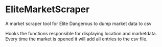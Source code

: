 EliteMarketScraper
==================

A market scraper tool for Elite Dangerous to dump market data to csv 

Hooks the functions responsible for displaying location and marketdata. Every time the market is opened it will add all entries to the csv file.
